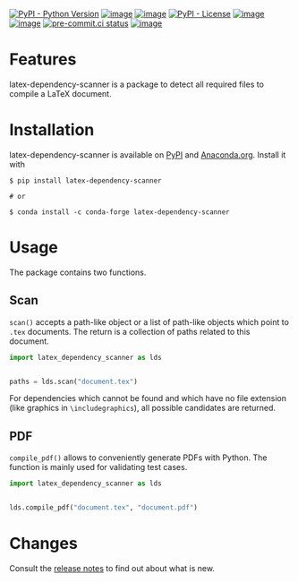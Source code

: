 [![PyPI - Python Version](https://img.shields.io/pypi/pyversions/latex-dependency-scanner)](https://pypi.org/project/latex-dependency-scanner)
[![image](https://img.shields.io/conda/vn/conda-forge/latex-dependency-scanner.svg)](https://anaconda.org/conda-forge/latex-dependency-scanner)
[![image](https://img.shields.io/conda/pn/conda-forge/latex-dependency-scanner.svg)](https://anaconda.org/conda-forge/latex-dependency-scanner)
[![PyPI - License](https://img.shields.io/pypi/l/latex-dependency-scanner)](https://pypi.org/project/latex-dependency-scanner)
[![image](https://img.shields.io/github/workflow/status/pytask-dev/latex-dependency-scanner/main/main)](https://github.com/pytask-dev/latex-dependency-scanner/actions?query=branch%3Amain)
[![image](https://codecov.io/gh/pytask-dev/latex-dependency-scanner/branch/main/graph/badge.svg)](https://app.codecov.io/gh/pytask-dev/latex-dependency-scanner)
[![pre-commit.ci status](https://results.pre-commit.ci/badge/github/pytask-dev/latex-dependency-scanner/main.svg)](https://results.pre-commit.ci/latest/github/pytask-dev/latex-dependency-scanner/main)
[![image](https://img.shields.io/badge/code%20style-black-000000.svg)](https://github.com/psf/black)


# Features

latex-dependency-scanner is a package to detect all required files to compile a LaTeX
document.

# Installation

latex-dependency-scanner is available on [PyPI](https://pypi.org/project/latex-dependency-scanner) and [Anaconda.org](https://anaconda.org/conda-forge/latex-dependency-scanner). Install it with

```console
$ pip install latex-dependency-scanner

# or

$ conda install -c conda-forge latex-dependency-scanner
```

# Usage

The package contains two functions.

## Scan

`scan()` accepts a path-like object or a list of path-like objects which point to
`.tex` documents. The return is a collection of paths related to this document.

```python
import latex_dependency_scanner as lds


paths = lds.scan("document.tex")
```

For dependencies which cannot be found and which have no file extension (like graphics
in `\includegraphics`), all possible candidates are returned.

## PDF

`compile_pdf()` allows to conveniently generate PDFs with Python. The function is
mainly used for validating test cases.

```python
import latex_dependency_scanner as lds


lds.compile_pdf("document.tex", "document.pdf")
```

# Changes

Consult the [release notes](CHANGES.md) to find out about what is new.
